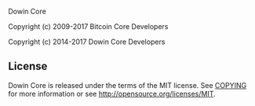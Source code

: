 Dowin Core 


Copyright (c) 2009-2017 Bitcoin Core Developers

Copyright (c) 2014-2017 Dowin Core Developers





License
-------

Dowin Core is released under the terms of the MIT license. See [COPYING](COPYING) for more
information or see http://opensource.org/licenses/MIT.